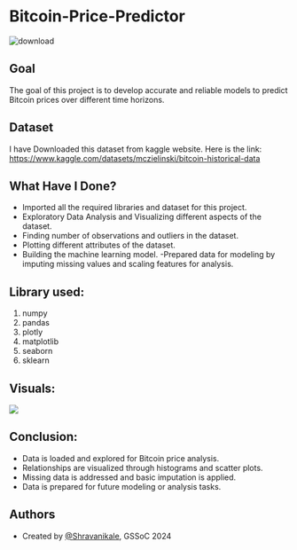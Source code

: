 
# Bitcoin-Price-Predictor 
![download](https://encrypted-tbn0.gstatic.com/images?q=tbn:ANd9GcS2_tVmolzIX_fgPQQetqyTdjriVs7erXGNQ5MeUWAmCLUNBbtW12Al_rn9hUeLEXI0ehk&usqp=CAU)


## Goal

The goal of this project is to develop accurate and reliable models to predict Bitcoin prices over different time horizons.
## Dataset
I have Downloaded this dataset from kaggle website. Here is the link: https://www.kaggle.com/datasets/mczielinski/bitcoin-historical-data
## What Have I Done?

- Imported all the required libraries and dataset for this project.
- Exploratory Data Analysis and Visualizing different aspects of the dataset.
- Finding number of observations and outliers in the dataset.
- Plotting different attributes of the dataset.
- Building the machine learning model.
-Prepared data for modeling by imputing missing values and scaling features for analysis.


## Library used:
1. numpy
2. pandas
3. plotly 
4. matplotlib
5. seaborn
6. sklearn
## Visuals:

<img src = "https://github.com/PiyushBL45t/ML-Crate/blob/main/Anime%20Data%20Analysis%20and%20Prediction/Images/Box%20plot%20pr%20year.png"/>


## Conclusion:

- Data is loaded and explored for Bitcoin price analysis.
- Relationships are visualized through histograms and scatter plots.
- Missing data is addressed and basic imputation is applied.
- Data is prepared for future modeling or analysis tasks.
## Authors

- Created by [@Shravanikale](https://github.com/Shravanikale), GSSoC 2024

